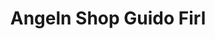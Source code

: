 ---
title: "Angeln Shop Guido Firl"
url: /luebbenau-spreewald/angeln-shop-guido-firl/
shop: Angeln
---